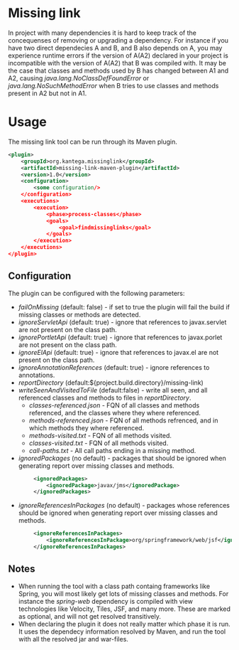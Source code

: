 # Missing link
In project with many dependencies it is hard to keep track of the concequenses of removing or upgrading 
a dependency.
For instance if you have two direct dependecies A and B, and B also depends on A, you may experience runtime 
errors if the version of A(A2) declared in your project is incompatible with the version of A(A2) that B was compiled with. 
It may be the case that classes and methods used by B has changed between A1 and A2, causing 
*java.lang.NoClassDefFoundError* or *java.lang.NoSuchMethodError* when B tries to use classes and methods present in A2
but not in A1.

# Usage
The missing link tool can be run through its Maven plugin. 
```xml
<plugin>
    <groupId>org.kantega.missinglink</groupId>
    <artifactId>missing-link-maven-plugin</artifactId>
    <version>1.0</version>
    <configuration>
        <some configuration/>
    </configuration>
    <executions>
        <execution>
            <phase>process-classes</phase>
            <goals>
                <goal>findmissinglinks</goal>
            </goals>
        </execution>
    </executions>
</plugin>
```

## Configuration
The plugin can be configured with the following parameters:
* *failOnMissing* (default: false) - if set to true the plugin will fail the build if missing classes or methods are detected.
* *ignoreServletApi* (default: true) - ignore that references to javax.servlet are not present on the class path.
* *ignorePortletApi* (default: true) - ignore that references to javax.porlet are not present on the class path.
* *ignoreElApi* (default: true) - ignore that references to javax.el are not present on the class path.
* *ignoreAnnotationReferences* (default: true) - ignore references to annotations.
* *reportDirectory* (default:${project.build.directory}/missing-link)
* *writeSeenAndVisitedToFile* (default:false) - write all seen, and all referenced classes and methods to files in *reportDirectory*. 
  * *classes-referenced.json* - FQN of all classes and methods referenced, and the classes where they where referenced.
  * *methods-referenced.json* - FQN of all methods refrenced, and in which methods they where referenced.
  * *methods-visited.txt* - FQN of all methods visited.
  * *classes-visited.txt* - FQN of all methods visited.
  * *call-paths.txt* - All call paths ending in a missing method.
* *ignoredPackages* (no default) - packages that should be ignored when generating report over missing classes and methods.
```xml
        <ignoredPackages>
            <ignoredPackage>javax/jms</ignoredPackage>
        </ignoredPackages>
```
* *ignoreReferencesInPackages* (no default) - packages whose references should be ignored when generating report over missing classes and methods.
```xml
        <ignoreReferencesInPackages>
            <ignoreReferencesInPackage>org/springframework/web/jsf</ignoreReferencesInPackage>
        </ignoreReferencesInPackages>
```

## Notes
* When running the tool with a class path containg frameworks like Spring, you will most likely get lots of missing classes and methods. 
For instance the *spring-web* dependency is compiled with view technologies like Velocity, Tiles, JSF, and many more. These are marked as optional, 
and will not get resolved transitively. 
* When declaring the plugin it does not really matter which phase it is run. It uses the dependecy information resolved by 
Maven, and run the tool with all the resolved jar and war-files.

